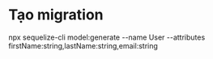 # Tạo migration
npx sequelize-cli model:generate --name User --attributes firstName:string,lastName:string,email:string


